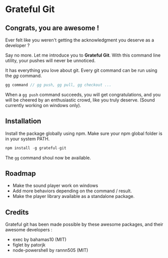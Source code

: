 # Grateful Git

## Congrats, you are awesome !

Ever felt like you weren't getting the acknowledgment you deserve as a developer ?

Say no more. Let me introduce you to **Grateful Git**. With this command line utility, your pushes will never be unnoticed.

It has everything you love about git. Every git command can be run using the *gg* command.
 
``` javascript
gg command // gg push, gg pull, gg checkout ...
```
 When a `gg push` command succeeds, you will get congratulations, and you will be cheered by an enthusiastic crowd, like you truly deserve. (Sound currently working on windows only).
 
## Installation
 
 Install the package globally using npm. Make sure your npm global folder is in your system PATH.
 
``` javascript
npm install -g grateful-git
```
 The `gg` command shoul now be available.
 
## Roadmap
 
 * Make the sound player work on windows
 * Add more behaviors depending on the command / result.
 * Make the player library available as a standalone package.
 
## Credits

Grateful git has been made possible by these awesome packages, and their awesome developers :

* exec by bahamas10 (MIT)
* figlet by patorjk
* node-powershell by rannn505 (MIT)